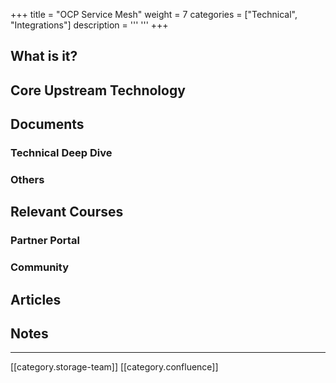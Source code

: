 +++
title = "OCP Service Mesh"
weight = 7
categories = ["Technical", "Integrations"]
description = '''
'''
+++
## What is it?

## Core Upstream Technology

## Documents

### Technical Deep Dive

### Others

## Relevant Courses

### Partner Portal

### Community

## Articles

## Notes


*****

[[category.storage-team]] 
[[category.confluence]] 
